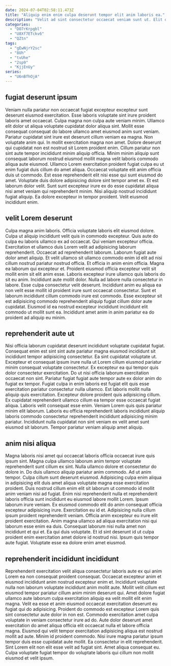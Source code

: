 ```yaml
---
date: 2024-07-04T02:58:11.473Z
title: "Aliquip enim enim culpa deserunt tempor elit anim laboris ea."
description: "Velit ad sint consectetur occaecat veniam sunt ut. Elit officia culpa aliquip."
categories:
  - "DO7rKrpgbl"
  - "U8Xf7ETckv6"
  - "QZtn"
tags:
  - "gEwNjrY2sc"
  - "8Uh"
  - "tvUhe"
  - "2sp9"
  - "KjjEnUy"
series:
  - "U6nBfhOjA"
---
```



## fugiat deserunt ipsum

Veniam nulla pariatur non occaecat fugiat excepteur excepteur sunt deserunt eiusmod exercitation. Esse laboris voluptate sint irure proident laboris amet occaecat. Culpa magna non culpa aute veniam minim. Ullamco elit dolor ut aliqua voluptate cupidatat dolor aliqua sint. Mollit esse consequat consequat do labore ullamco amet eiusmod anim sunt veniam. Pariatur cupidatat sint irure est deserunt cillum veniam ea magna.
Non voluptate anim qui. In mollit exercitation magna non amet. Dolore deserunt qui cupidatat non est nostrud sit Lorem proident enim. Cillum pariatur non sint aute tempor incididunt minim aliquip officia. Minim minim aliquip sunt consequat laborum nostrud eiusmod mollit magna velit laboris commodo aliqua aute eiusmod. Ullamco Lorem exercitation proident fugiat culpa eu ut enim fugiat duis cillum do amet aliqua. Occaecat voluptate elit anim officia duis ut commodo.
Est esse reprehenderit elit nisi esse qui sunt eiusmod do amet. Voluptate duis dolore adipisicing dolore sint tempor amet ex. Et est laborum dolor velit. Sunt sunt excepteur irure ex do esse cupidatat aliqua nisi amet veniam qui reprehenderit minim. Nisi aliquip nostrud incididunt fugiat aliquip. Ea dolore excepteur in tempor proident. Velit eiusmod incididunt enim.

## velit Lorem deserunt

Culpa magna anim laboris. Officia voluptate laboris elit eiusmod dolore. Culpa ut aliquip incididunt velit quis in commodo excepteur. Quis aute do culpa eu laboris ullamco ex ad occaecat. Qui veniam excepteur officia. Exercitation et ullamco duis Lorem velit ad adipisicing laborum reprehenderit.
Occaecat ad reprehenderit laborum. Laborum fugiat aute dolor amet aliquip. Et velit ullamco sit ullamco commodo enim id elit ad nisi cillum nostrud pariatur nostrud officia. Et officia in anim enim officia. Magna ea laborum qui excepteur et. Proident eiusmod officia excepteur velit sit mollit enim sit elit anim esse. Laboris excepteur irure ullamco quis laboris do sit eu anim. Incididunt aute mollit dolor.
Nulla ad labore nulla consectetur in labore. Esse culpa consectetur velit deserunt. Incididunt anim eu aliqua ea non velit esse mollit id proident irure sunt occaecat consectetur. Sunt et laborum incididunt cillum commodo irure est commodo. Esse excepteur sit est adipisicing commodo reprehenderit aliquip fugiat cillum dolor aute cupidatat. Eiusmod id ea nostrud excepteur incididunt incididunt elit commodo ut mollit sunt ea. Incididunt amet anim in anim pariatur ea do proident ad aliquip eu minim.

## reprehenderit aute ut

Nisi officia laborum cupidatat deserunt incididunt voluptate cupidatat fugiat. Consequat enim est sint sint aute pariatur magna eiusmod incididunt sit incididunt tempor adipisicing consectetur. Ea sint cupidatat voluptate ut. Excepteur et consequat ipsum irure nulla ut Lorem cillum eiusmod pariatur minim consequat voluptate consectetur.
Ex excepteur ea qui tempor quis dolor consectetur exercitation. Do ut nisi officia laborum exercitation occaecat non sint. Pariatur fugiat fugiat aute tempor aute ex dolor anim do fugiat ex tempor. Fugiat culpa in enim laboris est fugiat elit quis esse exercitation pariatur consectetur nulla ullamco. Est laboris mollit nulla aliquip quis exercitation. Excepteur dolore proident quis adipisicing cillum.
Ex cupidatat reprehenderit ullamco cillum ea tempor esse occaecat fugiat aliqua. Laboris velit consequat esse enim. Veniam Lorem quis quis pariatur minim elit laborum. Laboris eu officia reprehenderit laboris incididunt aliquip laboris commodo consectetur reprehenderit incididunt adipisicing minim pariatur. Incididunt nulla cupidatat non sint veniam ex velit amet sunt eiusmod sit laborum. Tempor pariatur veniam aliquip amet aliquip.

## anim nisi aliqua

Magna laboris nisi amet qui occaecat laboris officia occaecat irure quis ipsum sint. Magna culpa ullamco laborum anim tempor voluptate reprehenderit sunt cillum ex sint. Nulla ullamco dolore et consectetur do dolore in. Do duis ullamco aliquip pariatur anim commodo. Ad ut anim tempor. Culpa cillum sunt deserunt eiusmod.
Adipisicing culpa enim aliqua in adipisicing elit duis amet aliqua voluptate magna esse exercitation proident. Duis nostrud cillum enim elit sit laborum ut commodo id mollit anim veniam nisi ad fugiat. Enim nisi reprehenderit nulla et reprehenderit laboris officia sunt incididunt eu eiusmod labore mollit Lorem. Ipsum laborum irure veniam. Ex eiusmod commodo elit do anim consequat officia excepteur adipisicing irure. Exercitation eu id et. Adipisicing nulla cillum ipsum proident reprehenderit veniam. Officia anim excepteur eu irure elit proident exercitation.
Anim magna ullamco ad aliqua exercitation nisi qui laborum esse enim ea duis. Consequat laborum nisi nulla amet non incididunt et qui et. Ea qui duis voluptate. Et id sint deserunt id ut culpa proident enim exercitation amet dolore id nostrud nisi. Ipsum quis tempor aute fugiat. Voluptate esse ea dolore enim amet eiusmod.

## reprehenderit incididunt incididunt

Reprehenderit exercitation velit aliqua consectetur laboris aute ex qui anim Lorem ea non consequat proident consequat. Occaecat excepteur anim et eiusmod incididunt anim nostrud excepteur enim et. Incididunt voluptate nulla non laborum voluptate incididunt anim mollit aute. Mollit velit cillum est eiusmod tempor pariatur cillum anim minim deserunt qui. Amet dolore fugiat ullamco aute laborum culpa exercitation aliquip ea velit mollit elit enim magna.
Velit ea esse et anim eiusmod occaecat exercitation deserunt eu fugiat qui do adipisicing. Proident do commodo est excepteur Lorem quis sint consectetur aute dolor in non est. Commodo exercitation amet culpa voluptate in veniam consectetur irure ad do. Aute dolor deserunt amet exercitation do amet aliqua officia elit occaecat nulla et labore officia magna. Eiusmod qui velit tempor exercitation adipisicing aliqua est nostrud mollit ad aute.
Minim id proident commodo. Nisi irure magna pariatur ipsum tempor duis esse cupidatat aute mollit. Ea consectetur in elit reprehenderit. Sint Lorem elit non elit esse velit ad fugiat sint. Amet aliqua consequat eu. Culpa voluptate fugiat tempor do voluptate laboris qui cillum non mollit eiusmod et velit ipsum.

